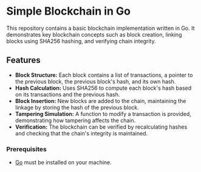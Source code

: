 # Simple Blockchain in Go

This repository contains a basic blockchain implementation written in Go. It demonstrates key blockchain concepts such as block creation, linking blocks using SHA256 hashing, and verifying chain integrity.

## Features

- **Block Structure:** Each block contains a list of transactions, a pointer to the previous block, the previous block's hash, and its own hash.
- **Hash Calculation:** Uses SHA256 to compute each block's hash based on its transactions and the previous hash.
- **Block Insertion:** New blocks are added to the chain, maintaining the linkage by storing the hash of the previous block.
- **Tampering Simulation:** A function to modify a transaction is provided, demonstrating how tampering affects the chain.
- **Verification:** The blockchain can be verified by recalculating hashes and checking that the chain's integrity is maintained.

### Prerequisites

- [Go](https://golang.org/dl/) must be installed on your machine.
